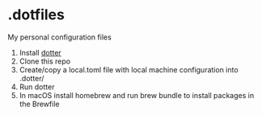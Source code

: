 # .dotfiles
My personal configuration files

1. Install [dotter](https://github.com/SuperCuber/dotter)
2. Clone this repo
3. Create/copy a local.toml file with local machine configuration into .dotter/
4. Run dotter
5. In macOS install homebrew and run brew bundle to install packages in the Brewfile
